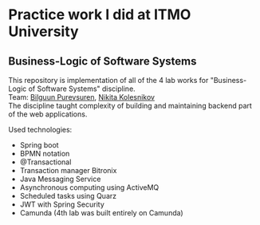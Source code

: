 # Practice work I did at ITMO University
## Business-Logic of Software Systems
This repository is implementation of all of the 4 lab works for "Business-Logic of Software Systems" discipline.  
Team: [Bilguun Purevsuren](https://github.com/bilguuk124), [Nikita Kolesnikov](https://github.com/roclh)  
The discipline taught complexity of building and maintaining backend part of the web applications.  
  
Used technologies:
- Spring boot
- BPMN notation
- @Transactional
- Transaction manager Bitronix
- Java Messaging Service
- Asynchronous computing using ActiveMQ
- Scheduled tasks using Quarz
- JWT with Spring Security
- Camunda (4th lab was built entirely on Camunda)
